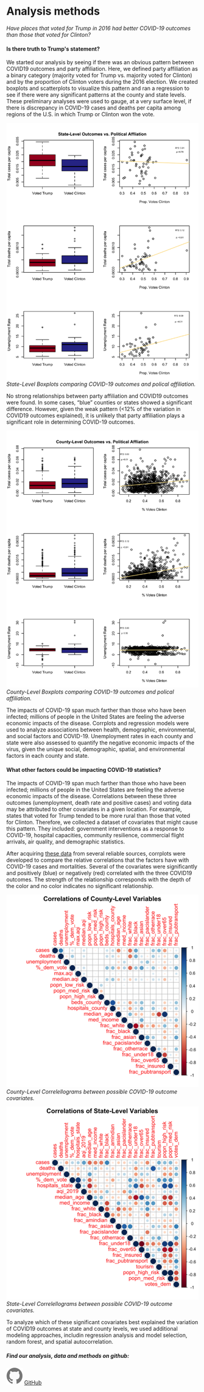 
# Analysis methods

*Have places that voted for Trump in 2016 had better COVID-19 outcomes than those that voted for Clinton?*

#### Is there truth to Trump's statement? 

We started our analysis by seeing if there was an obvious pattern between COVID19 outcomes and party affiliation. Here, we defined party affiliation as a binary category (majority voted for Trump vs. majority voted for Clinton) and by the proportion of Clinton voters during the 2016 election. We created boxplots and scatterplots to visualize this pattern and ran a regression to see if there were any significant patterns at the county and state levels. These preliminary analyses were used to gauge, at a very surface level, if there is discrepancy in COVID-19 cases and deaths per capita among regions of the U.S. in which Trump or Clinton won the vote.

<img src="images/statelvlcovid_sumplots.png" class="img-responsive" alt=""> </div> 
*State-Level Boxplots comparing COVID-19 outcomes and polical affiliation.*

No strong relationships between party affiliation and COVID19 outcomes were found. In some cases, “blue” counties or states showed a significant difference. However, given the weak pattern (<12% of the variation in COVID19 outcomes explained), it is unlikely that party affiliation plays a significant role in determining COVID-19 outcomes.

<img src="images/cntylvlcovid_sumplots.png" class="img-responsive" alt=""> </div> 
*County-Level Boxplots comparing COVID-19 outcomes and polical affiliation.*

The impacts of COVID-19 span much farther than those who have been infected; millions of people in the United States are feeling the adverse economic impacts of the disease. Corrplots and regression models were used to analyze associations between health, demographic, environmental, and social factors and COVID-19. Unemployment rates in each county and state were also assessed to quantify the negative economic impacts of the virus, given the unique social, demographic, spatial, and environmental factors in each county and state.

#### What other factors could be impacting COVID-19 statistics? 

The impacts of COVID-19 span much farther than those who have been infected; millions of people in the United States are feeling the adverse economic impacts of the disease. Correlations between these three outcomes (unemployment, death rate and positive cases) and voting data may be attributed to other covariates in a given location. For example, states that voted for Trump tended to be more rural than those that voted for Clinton. Therefore, we collected a dataset of covariates that might cause this pattern. They included: government interventions as a response to COVID-19, hospital capacities, community resilience, commercial flight arrivals, air quality, and demographic statistics.

After acquiring [these data](https://pages.github.ncsu.edu/chaedri/Data-Challenge-GIS713/data) from several reliable sources, corrplots were developed to compare the relative correlations that the factors have with COVID-19 cases and mortalities. Several of the covariates were significantly and positively (blue) or negatively (red) correlated with the three COVID19 outcomes. The strength of the relationship corresponds with the depth of the color and no color indicates no significant relationship.

<img src="images/countylevelcorr.png" class="img-responsive" alt=""> </div> 
*County-Level Correlellograms between possible COVID-19 outcome covariates.*

<img src="images/statelevelcorr.png" class="img-responsive" alt=""> </div> 
*State-Level Correlellograms between possible COVID-19 outcome covariates.*

To analyze which of these significant covariates best explained the variation of COVID19 outcomes at state and county levels, we used additional modeling approaches, includin regression analysis and model selection, random forest, and spatial autocorrelation.

##### Find our analysis, data and methods on github: 
<img src="images/octocat.svg" class="img-responsive" alt=""> </div> [GitHub](https://github.ncsu.edu/chaedri/Data-Challenge-GIS713)
